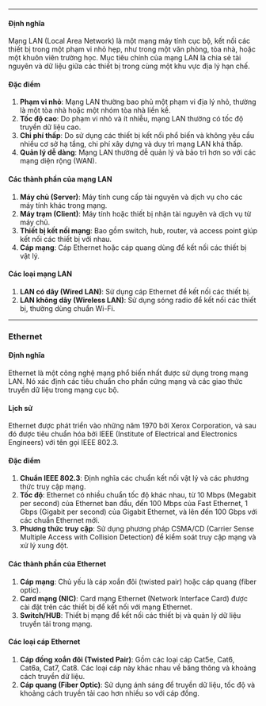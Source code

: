 
---
#### Định nghĩa

Mạng LAN (Local Area Network) là một mạng máy tính cục bộ, kết nối các thiết bị trong một phạm vi nhỏ hẹp, như trong một văn phòng, tòa nhà, hoặc một khuôn viên trường học. Mục tiêu chính của mạng LAN là chia sẻ tài nguyên và dữ liệu giữa các thiết bị trong cùng một khu vực địa lý hạn chế.

#### Đặc điểm

1. **Phạm vi nhỏ**: Mạng LAN thường bao phủ một phạm vi địa lý nhỏ, thường là một tòa nhà hoặc một nhóm tòa nhà liền kề.
2. **Tốc độ cao**: Do phạm vi nhỏ và ít nhiễu, mạng LAN thường có tốc độ truyền dữ liệu cao.
3. **Chi phí thấp**: Do sử dụng các thiết bị kết nối phổ biến và không yêu cầu nhiều cơ sở hạ tầng, chi phí xây dựng và duy trì mạng LAN khá thấp.
4. **Quản lý dễ dàng**: Mạng LAN thường dễ quản lý và bảo trì hơn so với các mạng diện rộng (WAN).

#### Các thành phần của mạng LAN

1. **Máy chủ (Server)**: Máy tính cung cấp tài nguyên và dịch vụ cho các máy tính khác trong mạng.
2. **Máy trạm (Client)**: Máy tính hoặc thiết bị nhận tài nguyên và dịch vụ từ máy chủ.
3. **Thiết bị kết nối mạng**: Bao gồm switch, hub, router, và access point giúp kết nối các thiết bị với nhau.
4. **Cáp mạng**: Cáp Ethernet hoặc cáp quang dùng để kết nối các thiết bị vật lý.

#### Các loại mạng LAN

1. **LAN có dây (Wired LAN)**: Sử dụng cáp Ethernet để kết nối các thiết bị.
2. **LAN không dây (Wireless LAN)**: Sử dụng sóng radio để kết nối các thiết bị, thường dùng chuẩn Wi-Fi.

---
### Ethernet

#### Định nghĩa

Ethernet là một công nghệ mạng phổ biến nhất được sử dụng trong mạng LAN. Nó xác định các tiêu chuẩn cho phần cứng mạng và các giao thức truyền dữ liệu trong mạng cục bộ.

#### Lịch sử

Ethernet được phát triển vào những năm 1970 bởi Xerox Corporation, và sau đó được tiêu chuẩn hóa bởi IEEE (Institute of Electrical and Electronics Engineers) với tên gọi IEEE 802.3.

#### Đặc điểm

1. **Chuẩn IEEE 802.3**: Định nghĩa các chuẩn kết nối vật lý và các phương thức truy cập mạng.
2. **Tốc độ**: Ethernet có nhiều chuẩn tốc độ khác nhau, từ 10 Mbps (Megabit per second) của Ethernet ban đầu, đến 100 Mbps của Fast Ethernet, 1 Gbps (Gigabit per second) của Gigabit Ethernet, và lên đến 100 Gbps với các chuẩn Ethernet mới.
3. **Phương thức truy cập**: Sử dụng phương pháp CSMA/CD (Carrier Sense Multiple Access with Collision Detection) để kiểm soát truy cập mạng và xử lý xung đột.

#### Các thành phần của Ethernet

1. **Cáp mạng**: Chủ yếu là cáp xoắn đôi (twisted pair) hoặc cáp quang (fiber optic).
2. **Card mạng (NIC)**: Card mạng Ethernet (Network Interface Card) được cài đặt trên các thiết bị để kết nối với mạng Ethernet.
3. **Switch/HUB**: Thiết bị mạng để kết nối các thiết bị và quản lý dữ liệu truyền tải trong mạng.

#### Các loại cáp Ethernet

1. **Cáp đồng xoắn đôi (Twisted Pair)**: Gồm các loại cáp Cat5e, Cat6, Cat6a, Cat7, Cat8. Các loại cáp này khác nhau về băng thông và khoảng cách truyền dữ liệu.
2. **Cáp quang (Fiber Optic)**: Sử dụng ánh sáng để truyền dữ liệu, tốc độ và khoảng cách truyền tải cao hơn nhiều so với cáp đồng.